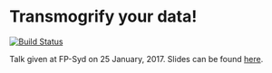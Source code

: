 Transmogrify your data!
=======================

[![Build Status](https://travis-ci.org/ivan-m/FPSyd-Transmogrification.svg)](https://travis-ci.org/ivan-m/FPSyd-Transmogrification)

Talk given at FP-Syd on 25 January, 2017.  Slides can be found [here].

[here]: http://ivan-m.github.io/FPSyd-Transmogrification
